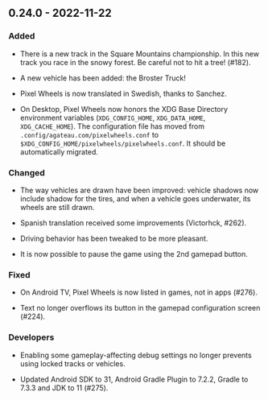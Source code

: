 ## 0.24.0 - 2022-11-22

### Added

- There is a new track in the Square Mountains championship. In this new track you race in the snowy forest. Be careful not to hit a tree! (#182).

- A new vehicle has been added: the Broster Truck!

- Pixel Wheels is now translated in Swedish, thanks to Sanchez.

- On Desktop, Pixel Wheels now honors the XDG Base Directory environment variables (`XDG_CONFIG_HOME`, `XDG_DATA_HOME`, `XDG_CACHE_HOME`). The configuration file has moved from `.config/agateau.com/pixelwheels.conf` to `$XDG_CONFIG_HOME/pixelwheels/pixelwheels.conf`. It should be automatically migrated.

### Changed

- The way vehicles are drawn have been improved: vehicle shadows now include shadow for the tires, and when a vehicle goes underwater, its wheels are still drawn.

- Spanish translation received some improvements (Victorhck, #262).

- Driving behavior has been tweaked to be more pleasant.

- It is now possible to pause the game using the 2nd gamepad button.

### Fixed

- On Android TV, Pixel Wheels is now listed in games, not in apps (#276).

- Text no longer overflows its button in the gamepad configuration screen (#224).

### Developers

- Enabling some gameplay-affecting debug settings no longer prevents using locked tracks or vehicles.

- Updated Android SDK to 31, Android Gradle Plugin to 7.2.2, Gradle to 7.3.3 and JDK to 11 (#275).
